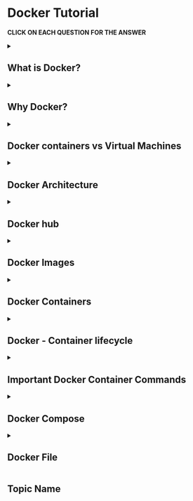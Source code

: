# Docker Tutorial

<b> CLICK ON EACH QUESTION FOR THE ANSWER </b>

<details>
<summary> 
 
 ## What is Docker? 
 </summary><br>

Docker is a software platform that allows you to build, test, and deploy applications quickly. Docker packages software into standardized units called containers that have everything the software needs to run including libraries, system tools, code, and runtime. 

</details>
<details>
<summary> 
 
## Why Docker?
 </summary><br>

- **Portability:** Docker facilitates the developers in packaging their applications with all dependencies into a single lightweight containers.

- **Reproducibility:** Encapsulating the applications with their dependencies within a container it ensures in software setups remaining consistent across the development, testing and production environments.

- **Efficiency:** Docker, through its container-based architecture it optimizes the resource utilization.

- **Scalability:** Docker's scalability features facilitated the developers in making easier of their applications handling at time of workloads increment.
</details>
<details>
<summary> 
 
## Docker containers vs Virtual Machines
 </summary><br>

![Container VS VM](https://github.com/srirymec/devops-sre-learning/blob/main/docker/images/container%20vs%20vms.jpg)

 | **Virtual Machines (VM)** | **Containers** |
|------------------------|------------|
| Virtual Machines imitate full-fledged hardware, including the guest OS, on top of a hypervisor. Each VM runs its own OS instance which is independent of the host OS. | Docker containers are lightweight and portable, and they share the host OS kernel. They run on top of the host OS and encapsulate the application and its dependencies. |
| VMs consume more resources since they need to imitate an entire operating system, including memory, disk space, and CPU. | In terms of resource utilization, Docker Containers are highly efficient since they share the host OS kernel and require fewer resources compared to VMs. |
| Comparatively, VMs offer stronger isolation since each VM runs its kernel and has its dedicated resources. Hence, VMs are more secure but also heavier. | Containers provide process-level isolation. This means that they share the same OS kernel but have separate filesystems and networking. This is achieved through namespaces and control groups. |
| VMs are less flexible compared to containers due to differences in underlying hardware and hypervisor configurations. However, they can be portable to some extent through disk images. | As long as Docker is installed in an environment, Containers can run consistently across different environments, development or production. This makes them highly portable. |
| VMs typically take longer to start because they need to boot an entire OS. This results in slower startup times compared to containers. | Containers spin up almost instantly since they utilize the host OS kernel. Hence, they are best suitable for microservices architectures and rapid scaling. |
| VMs are preferred for running legacy applications that have strict security requirements where strong isolation is necessary. | Docker Containers are best suited for microservices architectures, CI/CD pipelines, and applications that require rapid deployment and scaling. |
</details>
<details>
<summary> 
 
## Docker Architecture
</summary><br>

![Docker architecture](https://github.com/srirymec/devops-sre-learning/blob/main/docker/images/docker_architecture.jpg)

- **Docker Daemon**
  - Also known as `dockerd`, it manages Docker objects like containers, images, volumes, and networks.
  - Listens to Docker API requests.
  - Can communicate with other daemons to manage Docker services.

- **Docker Client**
  - Users interact with Docker using clients like the CLI.
  - Docker commands (e.g., `docker run`) are sent to `dockerd` for execution.
  - A single Docker client can communicate with multiple daemons.

- **Docker Desktop**
  - An easy-to-use application for accessing Docker on Windows, macOS, and Linux.
  - Allows users to perform all Docker-related functionalities.
  - Bundled with Docker daemon, client, Compose, Kubernetes, and more.

- **Docker Registries**
  - Registries store Docker images.
  - The most popular public registry is **Docker Hub**.
  - By default, Docker pulls images from Docker Hub.
  - `docker pull` or `docker run` commands fetch images from the registry.
  - `docker push` sends images to the registry.

- **Docker Objects**
  - Includes images, containers, networks, volumes, plugins, and others used throughout the Docker lifecycle.

- **Docker Images**
  - Read-only templates used to create containers.
  - Typically based on another image with added modifications.
  - Example: An image based on Ubuntu with Apache, your application, and custom configurations.
  - Can be custom-built using a `Dockerfile`.
  - Each instruction in a Dockerfile adds a layer to the image.
  - When rebuilding, only changed layers are rebuilt—making images lightweight and fast.

- **Docker Containers**
  - A container is a running instance of a Docker image.
  - You can create, run, stop, move, or delete containers.
  - Container behavior depends on the image and startup configurations.
  - Unsaved changes (not persisted via volumes) are lost when a container is removed or stopped.

- **Docker Networks**
  - Enable communication between containers.
  - Containers are isolated by default.
  - Virtual networks allow safe communication between containers.
  - Networks can be simple (bridge) or complex (custom drivers).
  - Essential for multi-container applications.

- **Docker Storage**
  - Traditional applications rely on host storage.
  - Docker uses **volumes** to manage storage outside of the container.
  - Volumes ensure data persists even if containers are stopped or deleted.
  - You can bind-mount directories from the host or use named volumes.
  - Volumes separate data from the container lifecycle, ensuring durability and manageability.
  </details>

<details>
<summary> 
 
 ## Docker hub 
 </summary><br>

Docker Hub is a cloud-based repository service that allows users to store, share, and manage Docker container images.

![Docker hub](https://github.com/srirymec/devops-sre-learning/blob/main/docker/images/docker_hub_1.jpg)

</details>
<details>
<summary> 
 
## Docker Images
</summary><br>

Docker images are self-contained templates that are used to build containers. They make use of a tiered file system to store data effectively.

</details>
<details>
<summary> 
 
## Docker Containers
</summary><br>

A Docker container is a runtime instance of a Docker image. They can be created by instantiating the image.

</details>
<details>
<summary> 
 
## Docker - Container lifecycle
</summary><br>

There are five essential phases in the Docker container lifecycle: **created**, **started**, **paused**, **exited**, and **dead**.

![Container life cycle](https://github.com/srirymec/devops-sre-learning/blob/main/docker/images/containers_life_cycle.jpg)

### 📦 Docker Container Lifecycle States

---

#### 🟢 The Created State

The **"created"** state is the first stage. When a container is created with the `docker create` command or a comparable API call, it reaches this phase. The container is not yet running when it is in the "created" state, but it does exist as a static entity with all of its configuration settings defined.

At this point, Docker reserves the storage volumes and network interfaces that the container needs, but the processes inside the container have not yet begun.

---

#### ▶️ The Started State

The **"started"** or **"running"** state is the next stage of the lifecycle. When a container is started with the `docker start` command or an equivalent API call, it enters this stage.

When a container is in the "started" state, its processes are launched and it starts running the service or application that is specified in its image. While they carry out their assigned tasks, containers in this state actively use **CPU, memory, and other system resources**.

---

#### ⏸️ The Paused State

Throughout their lifecycle, containers may also go into a **"paused"** state. When a container is paused with the `docker pause` command, its processes are suspended, thereby stopping its execution.

A container that is paused keeps its resource allotments and configuration settings but is not in use. This state helps with **resource conservation and debugging** by momentarily stopping container execution without completely stopping it.

---

#### 🛑 The Exited State

A container in the **"exited"** state has finished executing and has left its primary process. Containers can enter this state when they finish the tasks they are intended to complete or when they run into errors that force them to terminate.

A container that has been "exited" stays stopped, keeping its resources and configuration settings but ceasing to run any processes. In this condition, containers can be completely deleted with the `docker rm` command or restarted with the `docker start` command.

---

#### 💀 The Dead State

A container that is in the **"dead"** state has either experienced an **irreversible error** or been abruptly terminated. Critical errors in the containerized application, problems with the host system underneath, or manual intervention can all cause containers to enter this state.

When a container is in the "dead" state, it is not in use and the Docker daemon usually releases or reclaims its resources. To free up system resources, containers in this state need to be deleted using the `docker rm` command since they cannot be restarted.

</details>
<details>
<summary> 
 
## Important Docker Container Commands
</summary><br>

### 📋 Listing All Docker Containers

The Docker host's running containers can be listed using the `docker ps` command. You can use the `-a` or `--all` flag to show all containers, including stopped ones, as it only shows running containers by default.

```bash
$ docker ps
```
![docker ps](https://github.com/srirymec/devops-sre-learning/blob/main/docker/images/docker_containers_2.jpg)

This command displays the IDs, names, statuses, and other pertinent details of all containers that are currently running. It returns an empty list if no containers are in use.

### ▶️ Running a Docker Container

The primary command for starting and creating Docker containers is `docker run`. If the image isn't already available locally, Docker pulls it from a registry when you run this command. It then starts a fresh container instance by generating one based on that image.

With the help of this command, you can specify several options, including volume mounts, environment variables, port mappings, and more, to tailor the container's configuration to your requirements.

```docker run [OPTIONS] IMAGE [COMMAND] [ARG...]```

**IMAGE:** Name (and optionally tag) of the image (e.g., nginx:latest)

**[COMMAND] / [ARG]:** Optional override for CMD or arguments in the Dockerfile

**[OPTIONS]:**
| Option          | Description                                         | Example Command                                               |
|-----------------|-----------------------------------------------------|---------------------------------------------------------------|
| `-d`            | Run container in detached mode (in background)      | `docker run -d -p 8080:80 nginx`                              |
| `-it`           | Allocate interactive terminal (useful for shells)   | `docker run -it ubuntu bash`                                  |
| `--name`        | Assign a custom name to the container                | `docker run -d -p 8080:80 --name myNginx nginx`                |
| `-p`            | Publish container port to host (e.g., `-p 8080:80`) | `docker run -d -p 8080:80 nginx`                              |
| `-v`            | Mount a volume (e.g., `-v /host:/container`)         | `docker run -v /host/path:/container/path my-image`            |
| `--env` or `-e` | Set environment variables                           | `docker run -e MY_VAR=123 my-image`                           |
| `--entrypoint`  | Override the ENTRYPOINT in Dockerfile               | If your image has entrypoint as `python ENTRYPOINT['python']` |
|                 |                                                     | `docker run --entrypoint pip my-image install requests`        |
|                 |                                                     | Overrides entrypoint with pip.                                 |

**Example: Running nginx container**
```bash
$ docker run -d -p 8080:80 nginx
```
![docker run](https://github.com/srirymec/devops-sre-learning/blob/main/docker/images/docker_containers_3.jpg)

In this case, the detached mode (`-d`) of the `docker run` command creates a new container based on the `"nginx"` image and runs it in the background. Additionally, it maps host port `8080` to container port `80` (`-p 8080:80`), granting access to the **NGINX** web server housed within the container.

### 🛑 Stopping a Docker Container

A container can be gracefully stopped by using the `docker stop` command, which signals the container's main process with a `SIGTERM`. This enables the container to finish any cleanup operations — such as saving state or cutting off network connections — before shutting down.

```bash
$ docker stop my_container
```
![docker stop](https://github.com/srirymec/devops-sre-learning/blob/main/docker/images/docker_containers_4.jpg)

This command stops the `"my_container"` container that is currently operating. Docker waits for the container to gracefully end its life for a configurable duration (10 seconds by default). Docker will automatically terminate the container with a `SIGKILL` signal if it does not stop within this time limit.

### ⏸️ Pausing a Running Container

A running container's processes can be momentarily suspended, or its execution paused, with the `docker pause` command. This can be helpful for temporarily freeing up system resources, debugging, and troubleshooting problems.

```bash
$ docker pause my_container
```
![docker pause](https://github.com/srirymec/devops-sre-learning/blob/main/docker/images/docker_containers_5.jpg)

This command stops the container `"my_container"` from running. The container uses no CPU or memory when it is paused because its processes are frozen. The container does, however, keep its resource allocation and configuration settings.

### ▶️ Resuming a Docker Container

When a container is paused, its processes can be carried out again by using the `docker unpause` command. By using this command, the container returns to its initial state and undoes the effects of the `docker pause` command.

```bash
$ docker unpause my_container
```
![docker unpause](https://github.com/srirymec/devops-sre-learning/blob/main/docker/images/docker_containers_6.jpg)

The above command resumes the paused container `"my_container"`'s execution and permits its processes to carry on as usual.

### 🔁 Restarting a Container

One easy way to quickly stop and restart an operating container is with the `docker restart` command. It is frequently used to force a container to reinitialize after experiencing problems or to apply changes to the configuration of a running container.

```bash
$ docker restart my_container
```
![docker restart](https://github.com/srirymec/devops-sre-learning/blob/main/docker/images/docker_containers_7.jpg)

This command pauses and then resumes the execution of the container with the name `"my_container"`. The processes inside the container are stopped and then restarted upon restarting, enabling any modifications to take effect.

### 💻 Executing Commands in a Running Docker Container

To run a command inside an already-running container, use the `docker exec` command. It enables users to run arbitrary commands, like starting a shell session or carrying out a particular program, inside the environment of a container.

```bash
$ docker exec -it my_container bash
```
![docker exec](https://github.com/srirymec/devops-sre-learning/blob/main/docker/images/docker_containers_8.jpg)

This command opens the `"my_container"` container that is currently running in an interactive shell session (`bash`). In order to enable interactive input/output, the `-it` flags allocate a pseudo-TTY and maintain STDIN open even when it is not attached.

### 🗑️ Removing a Docker Container

To remove a Docker container or containers, you can use the `docker rm` command. The container(s) whose ID or name you wish to remove can be specified. This command only removes stopped containers by default; to forcefully remove running containers, you can use the `-f` or `--force` flag.

```bash
$ docker rm my_container
```
![docker rm](https://github.com/srirymec/devops-sre-learning/blob/main/docker/images/docker_containers_9.jpg)

The above command deletes the container with the name `"my_container"`. Unless the `-f` flag is used to force removal, the container must stop running before being removed.

### 🚮 Pruning Stopped Containers

To clear up disk space on the Docker host, you can use the `docker container prune` command to remove all stopped containers. It is a practical method of clearing out empty containers and recovering resources.

```bash
$ docker container prune
```
![docker prune](https://github.com/srirymec/devops-sre-learning/blob/main/docker/images/docker_containers_10.jpg)

Docker asks for confirmation before continuing, but you can ignore this prompt by passing it with the `-f` or `--force` flag.

```bash
$ docker container prune -f
```

### 🚀 Removing all Containers(Running or stopped)

If you want to remove all Docker containers together, you can chain two commands — `docker ps -aq`, which is used to obtain a list of all container IDs, and combine it with the `docker rm` command to remove all containers, including running containers.

```bash
$ docker rm $(docker ps -aq)
```
![docker rm1](https://github.com/srirymec/devops-sre-learning/blob/main/docker/images/docker_containers_11.jpg)

The above command removes every container on the Docker host, regardless of whether it is running or stopped.

</details>
<details>
<summary> 
 
 ## Docker Compose
 </summary><br>

Docker Compose is a tool specifically designed to simplify the management of multi-container Docker applications. It uses a YAML file in which the definition of services, networks, and volumes that an application requires is described.

Basically, through the `docker-compose.yml` file, we define the configuration for each container: build context, environment variables, ports to be exposed, and the relationship between services. Running all the defined services can be done by one command, the `docker-compose up` command, ensuring they work together accordingly.

### Docker Compose File Mechanism (YAML)

```
version: '3.8'
services:
   web:
      image: nginx:latest
      ports:
         - "80:80"
      volumes:
         - web-data:/var/www/html
      networks:
         - webnet

   database:
      image: mysql:latest
      environment:
         MYSQL_ROOT_PASSWORD: example
      volumes:
         - db-data:/var/lib/mysql
      networks:
         - webnet

networks:
   webnet:
      driver: bridge

volumes:
   web-data:
   db-data:
```

#### Key Elements of YAML File

- **Version**  
  This defines the format of the Docker Compose file so that it ensures compatibility with different Docker Compose features.

- **Services**  
  Contains lists of all services (containers) composing the application.

- **Networks**  
  It will specify custom networks for inter-container communication and may specify the configuration options and network drivers.

- **Volumes**  
  Declares shared volumes that are used to allow persistent storage.

### Docker Compose Services

Services in Docker Compose represent the containers comprising the user's application. Each service is defined in the `services` section of the `docker-compose.yml` file and has its configuration such as a Docker image to use, variables within the environment, ports, volumes, and network settings.

```
services:
   app:
      image: myapp:latest
      build: .
      ports:
         - "8080:80"
      volumes:
         - app-data:/usr/src/app
      environment:
         - NODE_ENV=production
      depends_on:
         - db

   db:
      image: postgres:latest
      environment:
         POSTGRES_PASSWORD: example
```

#### Key Service Configuration Options

- **Image**  
  Specifies the Docker image that should be used for the service.

- **Build**  
  Specifies the directory for a build context, allowing the specification to make an image or not pull from a registry.

- **Ports**  
  Maps host ports to the container.

- **Volumes**  
  Attaches volumes to your service for persistent storage.

- **Environment**  
  Specifies environment variables for the service.

- **Depends_on**  
  Defines service dependencies so they are started in the appropriate order.

### Docker Compose Networks

Docker Compose networks allow for communication between services. By default, Docker Compose defines a single network for all services described under `docker-compose.yml`. However, you can define your custom networks to better control inter-service communication.

```
networks:
   frontend:
      driver: bridge
   backend:
      driver: bridge

services:
   web:
      networks:
         - frontend

   api:
      networks:
         - frontend
         - backend

   db:
      networks:
         - backend
```

#### Best Network Configuration Options

- **driver**  
  Specifies the driver to be used in the network (e.g., `bridge`, `overlay`).

- **driver_opts**  
  Options for the network driver.

- **ipam**  
  Specifies the IP address management configurations like subnets and IP ranges.

### Docker Compose Volumes

Docker Compose uses **volumes** to persist data created or consumed by Docker containers. The `volumes` section in the `docker-compose.yml` file defines all the volumes attached to services for storing data in a way that its lifecycle exists outside of the container.

```
volumes:
   db-data:
   app-data:
      external: true

services:
   database:
      image: postgres:latest
      volumes:
         - db-data:/var/lib/postgresql/data

   app:
      image: myapp:latest
      volumes:
         - app-data:/usr/src/app
```

#### Key Volume Configuration Options

- **external**  
  Indicates whether the volume is created outside Docker Compose.

- **driver**  
  Specifies the volume driver to use.

- **driver_opts**  
  Options to configure the volume driver.

### Docker Compose Environment Variables

Environment variables can be used in Docker Compose to pass configuration settings into services. These can be defined within a service's configuration as part of the `environment` section or loaded from an external file.

```
services:
   web:
      image: myapp:latest
      environment:
         - NODE_ENV=production
         - API_KEY=12345

   database:
      image: postgres:latest
      env_file:
         - .env
```
In **.env** file −

```
POSTGRES_USER=myuser
POSTGRES_PASSWORD=mypassword
POSTGRES_DB=mydatabase
```

#### Basic Ways to Set Environment Variables

- **Inline**  
  Register environment variables within your service definition.

- **env_file**  
  This command allows environment variables to be loaded from an external file.

### Example docker-compose.yml for setting up a MySQL database

```
version: '3.8'

services:
  db:
    image: mysql:8.0
    container_name: mysql_container
    restart: always
    environment:
      MYSQL_ROOT_PASSWORD: your_root_password
      MYSQL_DATABASE: your_database_name
      MYSQL_USER: your_user
      MYSQL_PASSWORD: your_user_password
    ports:
      - "3306:3306"
    volumes:
      - mysql_data:/var/lib/mysql

volumes:
  mysql_data:
```

### Docker compose commands

| Command                                      | Description                                             |
|----------------------------------------------|---------------------------------------------------------|
| `docker-compose build`                       | Build Docker Images using the Docker Compose file.      |
| `docker-compose up`                          | Run Docker Containers.                                  |
| `docker-compose up -d`                       | Run Docker Containers in background mode.               |
| `docker-compose up --build`                  | Build images before starting containers.                |
| `docker-compose up --force-recreate`         | Recreate containers from existing images.               |
| `docker-compose down`                        | Stop and remove containers, volumes, networks, and images.|
| `docker-compose ps -a`                       | List containers.                                        |
| `docker-compose logs`                        | Display log output.                                     |

</details>
<details>
<summary> 
 
 ## Docker File
 </summary><br>

A Dockerfile is a document that contains a series of instructions used to automatically build a Docker image. Each instruction in a Dockerfile represents a step in the image creation process, such as specifying a base image, copying files, installing dependencies, or setting environment variables. 

### 📄 Dockerfile Instructions

| Instruction   | Description                                             |
|---------------|---------------------------------------------------------|
| `ADD`         | Add local or remote files and directories.              |
| `ARG`         | Use build-time variables.                               |
| `CMD`         | Specify default commands.                               |
| `COPY`        | Copy files and directories.                             |
| `ENTRYPOINT`  | Specify default executable.                             |
| `ENV`         | Set environment variables.                              |
| `EXPOSE`      | Describe which ports your application is listening on.  |
| `FROM`        | Create a new build stage from a base image.             |
| `RUN`         | Execute build commands.                                 |
| `WORKDIR`     | Specify/Change working directory.                       |
| `USER`        | Set user and group ID.                                  |

### Example Docker file

#### Using default docker file name

Dockerfile
```
FROM python:3.11-slim
COPY app.py /app/app.py
WORKDIR /app
CMD ["python", "app.py"]

```

**To build the image from the above docker we use docker build commabd**

```
docker build -t my-python-app .

```

#### Using custom docker file name

MyDockerfile
```
FROM python:3.11-slim
COPY app.py /app/app.py
WORKDIR /app
CMD ["python", "app.py"]<img width="268" height="108" alt="image" src="https://github.com/user-attachments/assets/8452d685-4160-4c65-b5cd-96cd2d641a09" />

```

**To build the image from the above docker we use docker build commabd**

```
docker build -t my-python-app -f MyDockerfile .

```

#### Passing build time arguments

Dockerfile
```
ARG VERSION=1.0.0 (Default value)
FROM centos
CMD echo "Version is $VERSION"

```

**To build the image from the above docker we use docker build commabd**

```
docker build -t my-python-app --build-arg VERSION=1.2.3 .

```

</details>

 ## Topic Name
 </summary><br>


</details>

